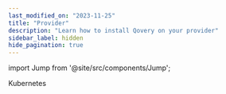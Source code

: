 ```yaml
---
last_modified_on: "2023-11-25"
title: "Provider"
description: "Learn how to install Qovery on your provider"
sidebar_label: hidden
hide_pagination: true
---
```


import Jump from '@site/src/components/Jump';

<Jump to="/docs/using-qovery/configuration/provider/kubernetes/">Kubernetes</Jump>



